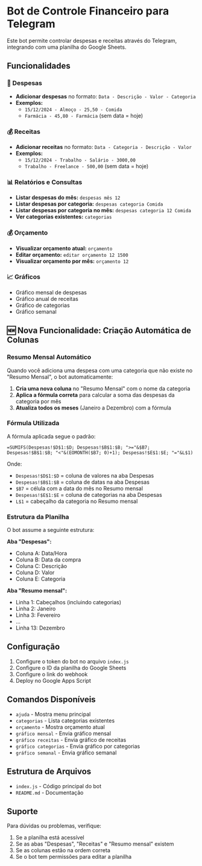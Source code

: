 # Bot de Controle Financeiro para Telegram

Este bot permite controlar despesas e receitas através do Telegram, integrando com uma planilha do Google Sheets.

## Funcionalidades

### 📝 Despesas
- **Adicionar despesas** no formato: `Data - Descrição - Valor - Categoria`
- **Exemplos:**
  - `15/12/2024 - Almoço - 25,50 - Comida`
  - `Farmácia - 45,80 - Farmácia` (sem data = hoje)

### 💰 Receitas
- **Adicionar receitas** no formato: `Data - Categoria - Descrição - Valor`
- **Exemplos:**
  - `15/12/2024 - Trabalho - Salário - 3000,00`
  - `Trabalho - Freelance - 500,00` (sem data = hoje)

### 📊 Relatórios e Consultas
- **Listar despesas do mês:** `despesas mês 12`
- **Listar despesas por categoria:** `despesas categoria Comida`
- **Listar despesas por categoria no mês:** `despesas categoria 12 Comida`
- **Ver categorias existentes:** `categorias`

### 💰 Orçamento
- **Visualizar orçamento atual:** `orçamento`
- **Editar orçamento:** `editar orçamento 12 1500`
- **Visualizar orçamento por mês:** `orçamento 12`

### 📈 Gráficos
- Gráfico mensal de despesas
- Gráfico anual de receitas
- Gráfico de categorias
- Gráfico semanal

## 🆕 Nova Funcionalidade: Criação Automática de Colunas

### Resumo Mensal Automático
Quando você adiciona uma despesa com uma categoria que não existe no "Resumo Mensal", o bot automaticamente:

1. **Cria uma nova coluna** no "Resumo Mensal" com o nome da categoria
2. **Aplica a fórmula correta** para calcular a soma das despesas da categoria por mês
3. **Atualiza todos os meses** (Janeiro a Dezembro) com a fórmula

### Fórmula Utilizada
A fórmula aplicada segue o padrão:
```
=SUMIFS(Despesas!$D$1:$D; Despesas!$B$1:$B; ">="&$B7; Despesas!$B$1:$B; "<"&(EOMONTH($B7; 0)+1); Despesas!$E$1:$E; "="&L$1)
```

Onde:
- `Despesas!$D$1:$D` = coluna de valores na aba Despesas
- `Despesas!$B$1:$B` = coluna de datas na aba Despesas
- `$B7` = célula com a data do mês no Resumo mensal
- `Despesas!$E$1:$E` = coluna de categorias na aba Despesas
- `L$1` = cabeçalho da categoria no Resumo mensal

### Estrutura da Planilha
O bot assume a seguinte estrutura:

**Aba "Despesas":**
- Coluna A: Data/Hora
- Coluna B: Data da compra
- Coluna C: Descrição
- Coluna D: Valor
- Coluna E: Categoria

**Aba "Resumo mensal":**
- Linha 1: Cabeçalhos (incluindo categorias)
- Linha 2: Janeiro
- Linha 3: Fevereiro
- ...
- Linha 13: Dezembro

## Configuração

1. Configure o token do bot no arquivo `index.js`
2. Configure o ID da planilha do Google Sheets
3. Configure o link do webhook
4. Deploy no Google Apps Script

## Comandos Disponíveis

- `ajuda` - Mostra menu principal
- `categorias` - Lista categorias existentes
- `orçamento` - Mostra orçamento atual
- `gráfico mensal` - Envia gráfico mensal
- `gráfico receitas` - Envia gráfico de receitas
- `gráfico categorias` - Envia gráfico por categorias
- `gráfico semanal` - Envia gráfico semanal

## Estrutura de Arquivos

- `index.js` - Código principal do bot
- `README.md` - Documentação

## Suporte

Para dúvidas ou problemas, verifique:
1. Se a planilha está acessível
2. Se as abas "Despesas", "Receitas" e "Resumo mensal" existem
3. Se as colunas estão na ordem correta
4. Se o bot tem permissões para editar a planilha
